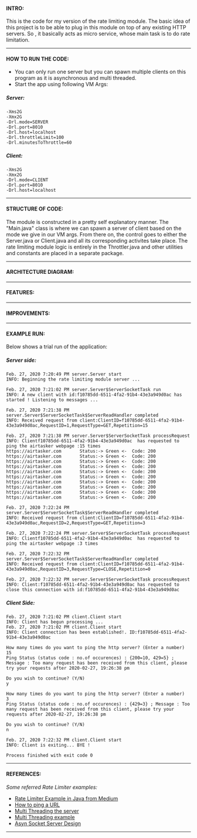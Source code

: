 
#### INTRO:

This is the code for my version of the rate limiting module. The basic idea of this project is to be able to plug in this module on top of any existing HTTP servers. So , it basically acts as micro service, whose main task is to do rate limitation.
*******
#### HOW TO RUN THE CODE:

* You can only run one server but you can spawn multiple clients on this program as it is asynchronous and multi threaded.
* Start the app using following VM Args: 

##### *Server:*

~~~
-Xms2G
-Xmx2G
-Drl.mode=SERVER
-Drl.port=8010
-Drl.host=localhost
-Drl.throttleLimit=100
-Drl.minutesToThrottle=60
~~~
##### *Client:*
~~~
-Xms2G
-Xmx2G
-Drl.mode=CLIENT
-Drl.port=8010
-Drl.host=localhost
~~~

*******
#### STRUCTURE OF CODE: 

The module is constructed in a pretty self explanatory manner. The "Main.java" class is where we can spawn a server of client based on the mode we give in our VM args. From there on, the control goes to either the Server.java or Client.java and all its corresponding activites take place. The rate limiting module logic is entirely in the Throttler.java and other utilities and constants are placed in a separate package.

*******
#### ARCHITECTURE DIAGRAM:

*******
#### FEATURES:

*******
#### IMPROVEMENTS:

*******
#### EXAMPLE RUN:

Below shows a trial run of the application: 

##### *Server side:*

~~~
Feb. 27, 2020 7:20:49 PM server.Server start
INFO: Beginning the rate limiting module server ...

Feb. 27, 2020 7:21:02 PM server.Server$ServerSocketTask run
INFO: A new client with id:f10785dd-6511-4fa2-91b4-43e3a949d0ac has started ! Listening to messages ... 

Feb. 27, 2020 7:21:38 PM server.Server$ServerSocketTask$ServerReadHandler completed
INFO: Received request from client:ClientID=f10785dd-6511-4fa2-91b4-43e3a949d0ac,RequestID=1,RequestType=GET,Repetition=15

Feb. 27, 2020 7:21:38 PM server.Server$ServerSocketTask processRequest
INFO: Clientf10785dd-6511-4fa2-91b4-43e3a949d0ac  has requested to ping the airtasker webpage :15 times
https://airtasker.com		Status:-> Green <-	Code: 200
https://airtasker.com		Status:-> Green <-	Code: 200
https://airtasker.com		Status:-> Green <-	Code: 200
https://airtasker.com		Status:-> Green <-	Code: 200
https://airtasker.com		Status:-> Green <-	Code: 200
https://airtasker.com		Status:-> Green <-	Code: 200
https://airtasker.com		Status:-> Green <-	Code: 200
https://airtasker.com		Status:-> Green <-	Code: 200
https://airtasker.com		Status:-> Green <-	Code: 200
https://airtasker.com		Status:-> Green <-	Code: 200

Feb. 27, 2020 7:22:24 PM server.Server$ServerSocketTask$ServerReadHandler completed
INFO: Received request from client:ClientID=f10785dd-6511-4fa2-91b4-43e3a949d0ac,RequestID=2,RequestType=GET,Repetition=3

Feb. 27, 2020 7:22:24 PM server.Server$ServerSocketTask processRequest
INFO: Clientf10785dd-6511-4fa2-91b4-43e3a949d0ac  has requested to ping the airtasker webpage :3 times

Feb. 27, 2020 7:22:32 PM server.Server$ServerSocketTask$ServerReadHandler completed
INFO: Received request from client:ClientID=f10785dd-6511-4fa2-91b4-43e3a949d0ac,RequestID=3,RequestType=CLOSE,Repetition=0

Feb. 27, 2020 7:22:32 PM server.Server$ServerSocketTask processRequest
INFO: Client:f10785dd-6511-4fa2-91b4-43e3a949d0ac has requested to close this connection with id:f10785dd-6511-4fa2-91b4-43e3a949d0ac
~~~

##### *Client Side:*

~~~
Feb. 27, 2020 7:21:02 PM client.Client start
INFO: Client has begun processing ...
Feb. 27, 2020 7:21:02 PM client.Client start
INFO: Client connection has been established!. ID:f10785dd-6511-4fa2-91b4-43e3a949d0ac

How many times do you want to ping the http server? (Enter a number)
15
Ping Status (status code : no.of occurences) : {200=10, 429=5} ; Message : Too many request has been received from this client, please try your requests after 2020-02-27, 19:26:38 pm

Do you wish to continue? (Y/N)
y

How many times do you want to ping the http server? (Enter a number)
3
Ping Status (status code : no.of occurences) : {429=3} ; Message : Too many request has been received from this client, please try your requests after 2020-02-27, 19:26:38 pm

Do you wish to continue? (Y/N)
n

Feb. 27, 2020 7:22:32 PM client.Client start
INFO: Client is exiting... BYE !

Process finished with exit code 0

~~~
*******

#### REFERENCES:
*Some referred Rate Limiter examples:*

* [Rate Limiter Example in Java from Medium](https://medium.com/@aayushbhatnagar_10462/rate-limiting-implementation-example-in-java-7831923e5de3)
* [How to ping a URL](https://crunchify.com/how-to-get-ping-status-of-any-http-end-point-in-java/)
* [Multi Threading the server](https://www.baeldung.com/java-executor-service-tutorial)
* [Multi Threading example](https://dzone.com/articles/java-concurrency-multi-threading-with-executorserv)
* [Asyn Socket Server Design](https://www.baeldung.com/java-nio2-async-socket-channel#the-server-with-completionhandler)

*******
